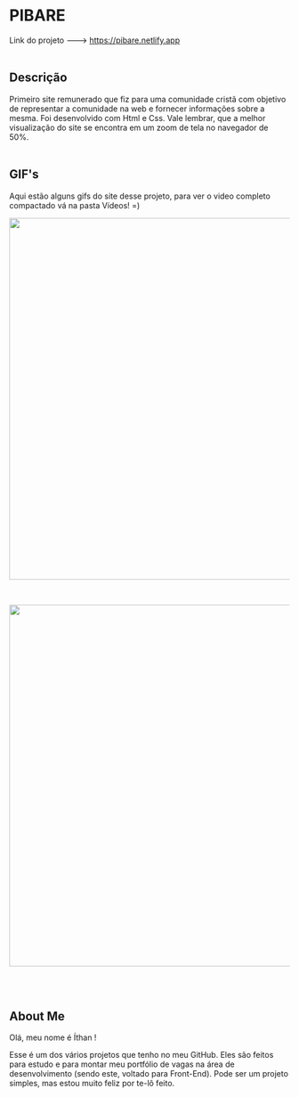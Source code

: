 # PIBARE
Link do projeto --->  https://pibare.netlify.app
</br>
</br>
## Descrição
Primeiro site remunerado que fiz para uma comunidade cristã com objetivo de representar a comunidade na web e fornecer informações sobre a mesma. Foi desenvolvido com Html e Css. Vale lembrar, que a melhor visualização do site se encontra em um zoom de tela no navegador de 50%.
</br>
</br>

## GIF's
Aqui estão alguns gifs do site desse projeto, para ver o video completo compactado vá na pasta Vídeos! =)
</br>
<p align = center>
<img width="650" heigth="700" src ="Vídeos/Gif/Primeira Igreja Batista no Retiro_1.gif">
</p>
</br>
<p align = center>
<img width="650" heigth="700" src ="Vídeos/Gif/Primeira Igreja Batista no Retiro_2.gif">
</p>
</br>
</br>

## About Me
Olá, meu nome é Íthan !

Esse é um dos vários projetos que tenho no meu GitHub. Eles são feitos para estudo e para montar meu portfólio de vagas na área de desenvolvimento (sendo este, voltado para Front-End). Pode ser um projeto simples, mas estou muito feliz por te-lô feito.
